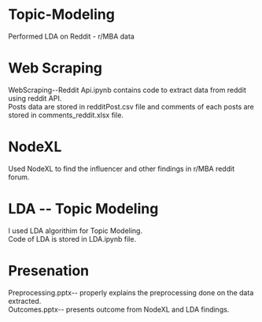 # Topic-Modeling
Performed LDA on Reddit - r/MBA data   

# Web Scraping  
WebScraping--Reddit Api.ipynb contains code to extract data from reddit using reddit API.   
Posts data are stored in redditPost.csv file and comments of each posts are stored in comments_reddit.xlsx file.    

# NodeXL    
Used NodeXL to find the influencer and other findings in r/MBA reddit forum.    

# LDA -- Topic Modeling   
I used LDA algorithim for Topic Modeling.        
Code of LDA is stored in LDA.ipynb file.  

# Presenation  
Preprocessing.pptx-- properly explains the preprocessing done on the data extracted.   
Outcomes.pptx-- presents outcome from NodeXL and LDA findings.
